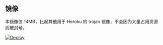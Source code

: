 ## 镜像

本镜像仅 14MB，比起其他用于 Heroku 的 trojan 镜像，不会因为大量占用资源而被封号。

[![Deploy](https://www.herokucdn.com/deploy/button.png)](https://heroku.com/deploy?template=https://github.com/mmpuq/trojan-docker/tree/core-latest)
